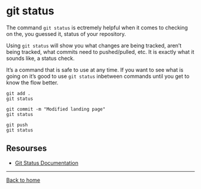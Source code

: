 # git status

The command `git status` is ectremely helpful when it comes to checking on the, you guessed it, status of your repository.

Using `git status` will show you what changes are being tracked, aren’t being tracked, what commits need to pushed/pulled, etc. It is exactly what it sounds like, a status check.

It’s a command that is safe to use at any time. If you want to see what is going on it’s good to use `git status` inbetween commands until you get to know the flow better.

```
git add . 
git status

git commit -m "Modified landing page"
git status

git push
git status
```

## Resourses

- [Git Status Documentation](https://git-scm.com/docs/git-status)

---

[Back to home](../README.md)
